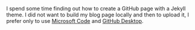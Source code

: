 I spend some time finding out how to create a GitHub page with a Jekyll theme. I did not want to build my blog page locally and then to upload it, I prefer only to use [Microsoft Code](https://code.visualstudio.com/) and [GitHub Desktop](https://desktop.github.com/). 

